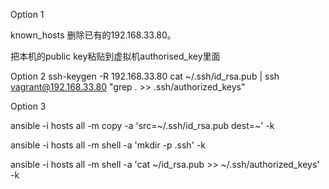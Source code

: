 Option 1

known_hosts 删除已有的192.168.33.80。

把本机的public key粘贴到虚拟机authorised_key里面



Option 2
ssh-keygen -R 192.168.33.80
cat ~/.ssh/id_rsa.pub | ssh vagrant@192.168.33.80 "grep . >> .ssh/authorized_keys"


Option 3

ansible -i hosts all -m copy -a 'src=~/.ssh/id_rsa.pub dest=~' -k

ansible -i hosts all -m shell -a 'mkdir -p .ssh' -k

ansible -i hosts all -m shell -a 'cat ~/id_rsa.pub >>  ~/.ssh/authorized_keys' -k

